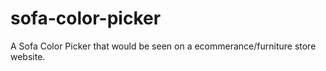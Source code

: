 # sofa-color-picker
A Sofa Color Picker that would be seen on a ecommerance/furniture store website.
